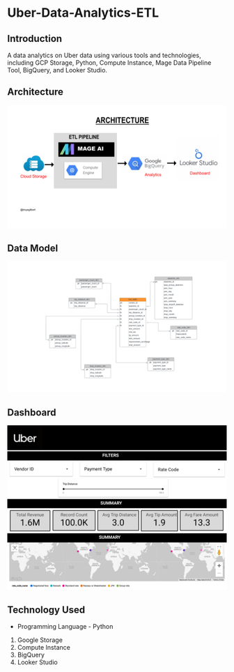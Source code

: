 # Uber-Data-Analytics-ETL

## Introduction
A data analytics on Uber data using various tools and technologies, including GCP Storage, Python, Compute Instance, Mage Data Pipeline Tool, BigQuery, and Looker Studio.

## Architecture 
<img src="architecture.png">

## Data Model
<img src="datamodel.jpeg">

## Dashboard
<img src="Dashboard.jpg">

## Technology Used
- Programming Language - Python

1. Google Storage
2. Compute Instance 
3. BigQuery
4. Looker Studio
